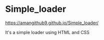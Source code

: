 # Simple_loader
https://amangithub9.github.io/Simple_loader/

It's a simple loader using HTML and CSS
